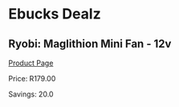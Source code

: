 
# Ebucks Dealz
## Ryobi: Maglithion Mini Fan - 12v
[Product Page](https://www.ebucks.com/web/shop/productSelected.do?prodId=678726739&catId=370101825)

Price: R179.00

Savings: 20.0


	